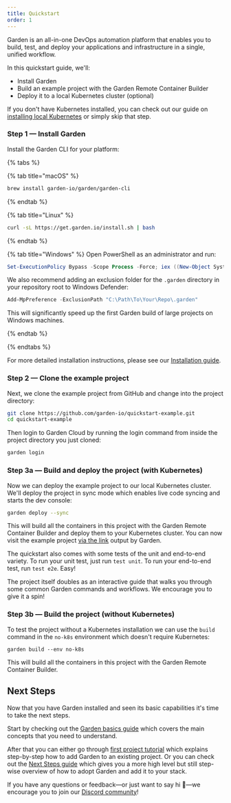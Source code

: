 ```yaml
---
title: Quickstart
order: 1
---
```


Garden is an all-in-one DevOps automation platform that enables you to build, test, and deploy your applications and infrastructure in a single, unified workflow.

In this quickstart guide, we'll:

* Install Garden
* Build an example project with the Garden Remote Container Builder
* Deploy it to a local Kubernetes cluster (optional)

If you don't have Kubernetes installed, you can check out our guide on [installing local Kubernetes](../guides/install-local-kubernetes.md) or simply skip that step.

### Step 1 — Install Garden

Install the Garden CLI for your platform:

{% tabs %}

{% tab title="macOS" %}

```sh
brew install garden-io/garden/garden-cli
```

{% endtab %}

{% tab title="Linux" %}

```sh
curl -sL https://get.garden.io/install.sh | bash
```

{% endtab %}

{% tab title="Windows" %}
Open PowerShell as an administrator and run:

```PowerShell
Set-ExecutionPolicy Bypass -Scope Process -Force; iex ((New-Object System.Net.WebClient).DownloadString('https://raw.githubusercontent.com/garden-io/garden/master/support/install.ps1'))
```

We also recommend adding an exclusion folder for the `.garden` directory in your repository root to Windows Defender:

```powershell
Add-MpPreference -ExclusionPath "C:\Path\To\Your\Repo\.garden"
```

This will significantly speed up the first Garden build of large projects on Windows machines.

{% endtab %}

{% endtabs %}

For more detailed installation instructions, please see our [Installation guide](../guides/installation.md).

### Step 2 — Clone the example project

Next, we clone the example project from GitHub and change into the project directory:

```sh
git clone https://github.com/garden-io/quickstart-example.git
cd quickstart-example
```

Then login to Garden Cloud by running the login command from inside the project directory you just cloned:

```sh
garden login
```

### Step 3a — Build and deploy the project (with Kubernetes)

Now we can deploy the example project to our local Kubernetes cluster. We'll deploy the project in sync mode which enables live code syncing and starts the dev console:

```sh
garden deploy --sync
```

This will build all the containers in this project with the Garden Remote Container Builder and deploy them to your Kubernetes cluster. You can now visit the example project [via the link](http://vote.local.demo.garden/) output by Garden.

The quickstart also comes with some tests of the unit and end-to-end variety. To run your unit test, just run `test unit`. To run your end-to-end test, run `test e2e`. Easy!

The project itself doubles as an interactive guide that walks you through some common Garden commands and workflows. We encourage you to give it a spin!

### Step 3b — Build the project (without Kubernetes)

To test the project without a Kubernetes installation we can use the `build` command in the `no-k8s` environment which doesn't require Kubernetes:

```
garden build --env no-k8s
```

This will build all the containers in this project with the Garden Remote Container Builder.

## Next Steps

Now that you have Garden installed and seen its basic capabilities it's time to take the next steps.

Start by checking out the [Garden basics guide](./basics.md) which covers the main concepts that you need to understand.

After that you can either go through [first project tutorial](../tutorials/your-first-project/) which explains step-by-step how to add Garden to an existing project. Or you can check out the [Next Steps guide](./next-steps.md) which gives you a more high level but still step-wise overview of how to adopt Garden and add it to your stack.

If you have any questions or feedback—or just want to say hi 🙂—we encourage you to join our [Discord community](https://go.garden.io/discord)!
